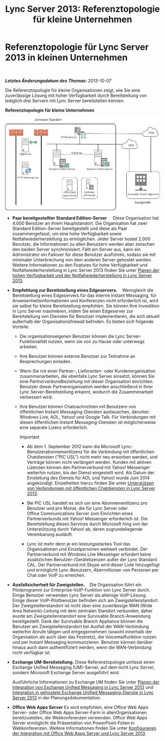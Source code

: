 ﻿---
title: 'Lync Server 2013: Referenztopologie für kleine Unternehmen'
TOCTitle: Referenztopologie für kleine Unternehmen
ms:assetid: 0453aeee-c41f-44e6-a6e0-aaace526ca08
ms:mtpsurl: https://technet.microsoft.com/de-de/library/Gg398095(v=OCS.15)
ms:contentKeyID: 49293028
ms.date: 05/19/2016
mtps_version: v=OCS.15
ms.translationtype: HT
---

# Referenztopologie für Lync Server 2013 in kleinen Unternehmen

 

_**Letztes Änderungsdatum des Themas:** 2013-10-07_

Die Referenztopologie für kleine Organisationen zeigt, wie Sie eine zuverlässige Lösung mit hoher Verfügbarkeit durch Bereitstellung von lediglich drei Servern mit Lync Server bereitstellen können.

**Referenztopologie für kleine Unternehmen**

![Referenztopologie mit drei Servern (Diagramm)](images/Gg398095.25196d0d-dd07-451b-83ba-94c0ddf59030(OCS.15).jpg "Referenztopologie mit drei Servern (Diagramm)")

  - **Paar bereitgestellter Standard Edition-Server**     Diese Organisation hat 4.000 Benutzer an ihrem Hauptstandort. Die Organisation hat zwei Standard Edition-Server bereitgestellt und diese als Paar zusammengefasst, um eine hohe Verfügbarkeit sowie Notfallwiederherstellung zu ermöglichen. Jeder Server hostet 2.000 Benutzer, die Informationen zu allen Benutzern werden aber zwischen den beiden Server synchronisiert. Fällt ein Server aus, kann ein Administrator ein Failover für diese Benutzer ausführen, sodass sie mit minimaler Unterbrechung von dem anderen Server gehostet werden. Weitere Informationen zu den Features für hohe Verfügbarkeit und Notfallwiederherstellung in Lync Server 2013 finden Sie unter [Planen der hohen Verfügbarkeit und der Notfallwiederherstellung in Lync Server 2013](lync-server-2013-planning-for-high-availability-and-disaster-recovery.md).

  - **Empfehlung zur Bereitstellung eines Edgeservers.**    Wenngleich die Bereitstellung eines Edgeservers für das interne Instant Messaging, für Anwesenheitsinformationen und Konferenzen nicht erforderlich ist, wird sie selbst für kleine Bereitstellung empfohlen. Sie können Ihre Investition in Lync Server maximieren, indem Sie einen Edgeserver zur Bereitstellung von Diensten für Benutzer implementieren, die sich aktuell außerhalb der Organisationsfirewall befinden. Es bieten sich folgende Vorteile:
    
      - Die organisationseigenen Benutzer können die Lync Server-Funktionalität nutzen, wenn sie von zu Hause oder unterwegs arbeiten.
    
      - Ihre Benutzer können externe Benutzer zur Teilnahme an Besprechungen einladen.
    
      - Wenn Sie mit einer Partner-, Lieferanten- oder Kundenorganisation zusammenarbeiten, die ebenfalls Lync Server einsetzt, können Sie eine *Partnerverbundbeziehung* mit dieser Organisation einrichten. Benutzer dieser Partnerorganisation werden anschließend in Ihrer Lync Server-Bereitstellung erkannt, wodurch die Zusammenarbeit verbessert wird.
    
      - Ihre Benutzer können Chatnachrichten mit Benutzern von öffentlichen Instant Messaging-Diensten austauschen, darunter: Windows Live, AOL, Yahoo\! und Google Talk. Für Verbindungen mit diesen öffentlichen Instant Messaging-Diensten ist möglicherweise eine separate Lizenz erforderlich.
        

        > [!IMPORTANT]
        > <UL>
        > <LI>
        > <P>Ab dem 1. September 2012 kann die Microsoft Lync-Benutzerabonnementlizenz für die Verbindung mit öffentlichen Chatdiensten ("PIC USL") nicht mehr neu erworben werden, und Verträge können nicht verlängert werden. Kunden mit aktiven Lizenzen können den Partnerverbund mit Yahoo! Messenger weiterhin nutzen, bis der Dienst eingestellt wird. Als Datum der Einstellung des Diensts für AOL und Yahoo! wurde Juni 2014 angekündigt. Einzelheiten hierzu finden Sie unter <A href="lync-server-2013-support-for-public-instant-messenger-connectivity.md">Unterstützen von Verbindungen mit öffentlichen Chatdiensten in Lync Server 2013</A>.</P>
        > <LI>
        > <P>Bei PIC&nbsp;USL handelt es sich um eine Abonnementlizenz pro Benutzer und pro Monat, die für Lync&nbsp;Server oder Office&nbsp;Communications&nbsp;Server zum Einrichten eines Partnerverbunds mit Yahoo! Messenger erforderlich ist. Die Bereitstellung dieses Services durch Microsoft hing von der Unterstützung durch Yahoo! ab, deren zugrundeliegende Vereinbarung ausläuft.</P>
        > <LI>
        > <P>Lync ist mehr denn je ein leistungsstarkes Tool das Organisationen und Einzelpersonen weltweit verbindet. Der Partnerverbund mit Windows Live Messenger erfordert keine zusätzlichen Benutzer-/Gerätelizenzen außer der Lync Standard CAL. Der Partnerverbund mit Skype wird dieser Liste hinzugefügt und ermöglicht Lync-Benutzern, Abermillionen von Personen per Chat oder VoIP zu erreichen.</P></LI></UL>



  - **Ausfallsicherheit für Zweigstellen.**    Die Organisation führt ein Pilotprogramm zur Enterprise-VoIP-Funktion von Lync Server durch. Einige Benutzer verwenden Lync Server als alleinige VoIP-Lösung. Einige dieser VoIP-Pilotbenutzer befinden sich am Zweigstellenstandort. Der Zweigstellenstandort ist nicht über eine zuverlässige WAN (Wide Area Network)-Leitung mit dem zentralen Standort verbunden, daher wurde am Zweigstellenstandort eine Survivable Branch-Anwendung bereitgestellt. Dank der Survivable Branch Appliance können die Benutzer am Zweigstellenstandort bei Ausfall der WAN-Verbindung weiterhin Anrufe tätigen und entgegennehmen (sowohl innerhalb der Organisation als auch über das Festnetz), die Voicemailfunktion nutzen und per Instant Messaging kommunizieren. Benutzer können darüber hinaus auch dann authentifiziert werden, wenn die WAN-Verbindung nicht verfügbar ist.

  - **Exchange UM-Bereitstellung.** Diese Referenztopologie umfasst einen Exchange Unified Messaging (UM)-Server, auf dem nicht Lync Server, sondern Microsoft Exchange Server ausgeführt wird.
    
    Ausführliche Informationen zu Exchange UM finden Sie unter [Planen der Integration von Exchange Unified Messaging in Lync Server 2013](lync-server-2013-planning-for-exchange-unified-messaging-integration.md) und [Integration in gehostete Exchange Unified Messaging-Dienste in Lync Server 2013](lync-server-2013-hosted-exchange-unified-messaging-integration.md) in der Planungsdokumentation.

  - **Office Web Apps Server** Es wird empfohlen, eine Office Web Apps Server- oder Office Web Apps Server-Farm in allenOrganisationen bereitzustellen, die Webkonferenzen verwenden. Office Web Apps Server ermöglicht die Präsentation von PowerPoint-Folien in Webkonferenzen. Weitere Informationen finden Sie unter [Konfigurieren der Integration mit Office Web Apps Server und Lync Server 2013](lync-server-2013-enabling-office-web-apps-server-and-lync-server-2013.md).


